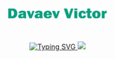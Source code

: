 <p align="center" style="size:100px;">
  <img src="https://github.com/MikLomonosov/MikLomonosov/blob/main/Content/ahhhhh.png" height="40%" width="40%"/>
</p>
<br>
<p align="center">
  <a href="https://git.io/typing-svg">
    <img src="https://readme-typing-svg.demolab.com?font=Franklin+Gothic+Heavy&weight=700&size=30&duration=6000&pause=1000&color=0B9F80&center=true&width=435&lines=Welcome+to+my+profile" alt="Typing SVG" />
    <img src="https://github.com/blackcater/blackcater/raw/main/images/Hi.gif" height="32"/>
  </a>
</p>

